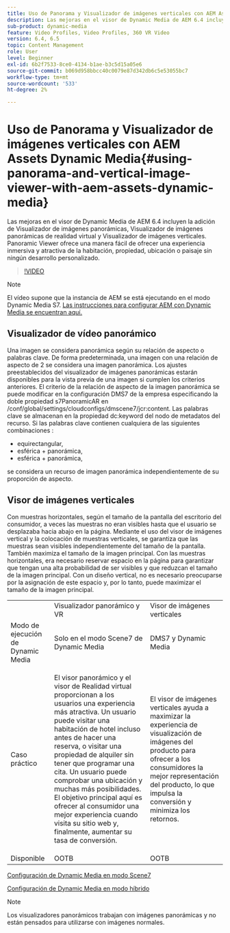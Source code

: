 ```yaml
---
title: Uso de Panorama y Visualizador de imágenes verticales con AEM Assets Dynamic Media
description: Las mejoras en el visor de Dynamic Media de AEM 6.4 incluyen la adición de Visualizador de imágenes panorámicas, Visualizador de imágenes panorámicas de realidad virtual y Visualizador de imágenes verticales. Panoramic Viewer ofrece una manera fácil de ofrecer una experiencia inmersiva y atractiva de la habitación, propiedad, ubicación o paisaje sin ningún desarrollo personalizado.
sub-product: dynamic-media
feature: Video Profiles, Video Profiles, 360 VR Video
version: 6.4, 6.5
topic: Content Management
role: User
level: Beginner
exl-id: 6b2f7533-8ce0-4134-b1ae-b3c5d15a05e6
source-git-commit: b069d958bbcc40c0079e87d342db6c5e53055bc7
workflow-type: tm+mt
source-wordcount: '533'
ht-degree: 2%

---
```


# Uso de Panorama y Visualizador de imágenes verticales con AEM Assets Dynamic Media{#using-panorama-and-vertical-image-viewer-with-aem-assets-dynamic-media}

Las mejoras en el visor de Dynamic Media de AEM 6.4 incluyen la adición de Visualizador de imágenes panorámicas, Visualizador de imágenes panorámicas de realidad virtual y Visualizador de imágenes verticales. Panoramic Viewer ofrece una manera fácil de ofrecer una experiencia inmersiva y atractiva de la habitación, propiedad, ubicación o paisaje sin ningún desarrollo personalizado.

>[!VIDEO](https://video.tv.adobe.com/v/24156/?quality=9&learn=on)

>[!NOTE]
>
>El vídeo supone que la instancia de AEM se está ejecutando en el modo Dynamic Media S7. [Las instrucciones para configurar AEM con Dynamic Media se encuentran aquí.](https://helpx.adobe.com/es/experience-manager/6-3/assets/using/config-dynamic-fp-14410.html)

## Visualizador de vídeo panorámico

Una imagen se considera panorámica según su relación de aspecto o palabras clave. De forma predeterminada, una imagen con una relación de aspecto de 2 se considera una imagen panorámica. Los ajustes preestablecidos del visualizador de imágenes panorámicas estarán disponibles para la vista previa de una imagen si cumplen los criterios anteriores. El criterio de la relación de aspecto de la imagen panorámica se puede modificar en la configuración DMS7 de la empresa especificando la doble propiedad s7PanoramicAR en /conf/global/settings/cloudconfigs/dmscene7/jcr:content. Las palabras clave se almacenan en la propiedad dc:keyword del nodo de metadatos del recurso. Si las palabras clave contienen cualquiera de las siguientes combinaciones :

* equirectangular,
* esférica + panorámica,
* esférica + panorámica,

se considera un recurso de imagen panorámica independientemente de su proporción de aspecto.

## Visor de imágenes verticales

Con muestras horizontales, según el tamaño de la pantalla del escritorio del consumidor, a veces las muestras no eran visibles hasta que el usuario se desplazaba hacia abajo en la página. Mediante el uso del visor de imágenes vertical y la colocación de muestras verticales, se garantiza que las muestras sean visibles independientemente del tamaño de la pantalla. También maximiza el tamaño de la imagen principal. Con las muestras horizontales, era necesario reservar espacio en la página para garantizar que tengan una alta probabilidad de ser visibles y que reduzcan el tamaño de la imagen principal. Con un diseño vertical, no es necesario preocuparse por la asignación de este espacio y, por lo tanto, puede maximizar el tamaño de la imagen principal.

<table> 
 <tbody>
  <tr>
   <td> </td>
   <td>Visualizador panorámico y VR</td>
   <td>Visor de imágenes verticales</td>
  </tr>
  <tr>
   <td>Modo de ejecución de Dynamic Media</td>
   <td>Solo en el modo Scene7 de Dynamic Media</td>
   <td>DMS7 y Dynamic Media</td>
  </tr>
  <tr>
   <td>Caso práctico</td>
   <td><p>El visor panorámico y el visor de Realidad virtual proporcionan a los usuarios una experiencia más atractiva. Un usuario puede visitar una habitación de hotel incluso antes de hacer una reserva, o visitar una propiedad de alquiler sin tener que programar una cita. Un usuario puede comprobar una ubicación y muchas más posibilidades. El objetivo principal aquí es ofrecer al consumidor una mejor experiencia cuando visita su sitio web y, finalmente, aumentar su tasa de conversión.</p> <p> </p> </td> 
   <td><p>El visor de imágenes verticales ayuda a maximizar la experiencia de visualización de imágenes del producto para ofrecer a los consumidores la mejor representación del producto, lo que impulsa la conversión y minimiza los retornos.</p> <p> </p> </td>
  </tr>
  <tr>
   <td>Disponible </td>
   <td>OOTB</td>
   <td>OOTB</td>
  </tr>
 </tbody>
</table>

[Configuración de Dynamic Media en modo Scene7](https://helpx.adobe.com/experience-manager/6-5/assets/using/config-dms7.html)

[Configuración de Dynamic Media en modo híbrido](https://helpx.adobe.com/experience-manager/6-5/assets/using/config-dynamic.html)

>[!NOTE]
>
>Los visualizadores panorámicos trabajan con imágenes panorámicas y no están pensados para utilizarse con imágenes normales.
